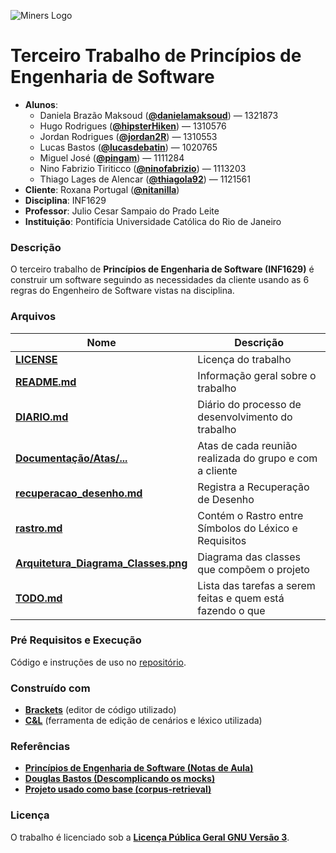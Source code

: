 ![Miners Logo](https://github.com/danielamaksoud/INF1629TerceiroTrabalho/blob/master/Logo/miners.png?raw=true)

# Terceiro Trabalho de Princípios de Engenharia de Software #
- **Alunos**: 
  * Daniela Brazão Maksoud (**[@danielamaksoud](https://github.com/danielamaksoud)**) — 1321873
  * Hugo Rodrigues (**[@hipsterHiken](https://github.com/hipsterHiken)**) — 1310576
  * Jordan Rodrigues (**[@jordan2R](https://github.com/jordan2R)**) — 1310553
  * Lucas Bastos (**[@lucasdebatin](https://github.com/lucasdebatin)**) — 1020765
  * Miguel José (**[@pingam](https://github.com/pingam)**) — 1111284
  * Nino Fabrizio Tiriticco (**[@ninofabrizio](https://github.com/ninofabrizio)**) — 1113203
  * Thiago Lages de Alencar (**[@thiagola92](https://github.com/thiagola92)**) — 1121561
- **Cliente**: Roxana Portugal (**[@nitanilla](https://github.com/nitanilla)**)
- **Disciplina**: INF1629
- **Professor**: Julio Cesar Sampaio do Prado Leite
- **Instituição**: Pontifícia Universidade Católica do Rio de Janeiro

### Descrição ###
O terceiro trabalho de **Princípios de Engenharia de Software (INF1629)** é construir um software seguindo as necessidades da cliente usando as 6 regras do Engenheiro de Software vistas na disciplina.

### Arquivos ###

Nome | Descrição
------------ | -------------
**[LICENSE](https://github.com/danielamaksoud/INF1629TerceiroTrabalho/blob/master/Documenta%C3%A7%C3%A3o/LICENSE)** | Licença do trabalho
**[README.md](https://github.com/danielamaksoud/INF1629TerceiroTrabalho/blob/master/README.md)** | Informação geral sobre o trabalho
**[DIARIO.md](https://github.com/danielamaksoud/INF1629TerceiroTrabalho/blob/master/Documenta%C3%A7%C3%A3o/DIARIO.md)** | Diário do processo de desenvolvimento do trabalho
**[Documentação/Atas/...](https://github.com/danielamaksoud/INF1629TerceiroTrabalho/tree/master/Documenta%C3%A7%C3%A3o/Atas)** | Atas de cada reunião realizada do grupo e com a cliente
**[recuperacao_desenho.md](https://github.com/danielamaksoud/INF1629TerceiroTrabalho/blob/master/Documenta%C3%A7%C3%A3o/recuperacao_desenho.md)** | Registra a Recuperação de Desenho
**[rastro.md](https://github.com/danielamaksoud/INF1629TerceiroTrabalho/blob/master/Documenta%C3%A7%C3%A3o/rastro.md)** | Contém o Rastro entre Símbolos do Léxico e Requisitos
**[Arquitetura_Diagrama_Classes.png](https://github.com/danielamaksoud/INF1629TerceiroTrabalho/blob/master/Documenta%C3%A7%C3%A3o/Arquitetura_Diagrama_Classes.png)** | Diagrama das classes que compõem o projeto
**[TODO.md](https://github.com/danielamaksoud/INF1629TerceiroTrabalho/blob/master/Documenta%C3%A7%C3%A3o/TODO.md)** | Lista das tarefas a serem feitas e quem está fazendo o que


### Pré Requisitos e Execução ###
Código e instruções de uso no [repositório](https://github.com/ninofabrizio/corpus-retrieval).

### Construído com ###
- **[Brackets](http://brackets.io/)** (editor de código utilizado)
- **[C&L](http://pes.inf.puc-rio.br/cel/index_old.htm)** (ferramenta de edição de cenários e léxico utilizada)

### Referências ###
- **[Princípios de Engenharia de Software (Notas de Aula)](https://pes2006.wordpress.com/)**
- **[Douglas Bastos (Descomplicando os mocks)](https://www.slideshare.net/douglashenry7/descomplicando-os-mocks/)**
- **[Projeto usado como base (corpus-retrieval)](https://github.com/nitanilla/corpus-retrieval)**

### Licença ###
O trabalho é licenciado sob a **[Licença Pública Geral GNU Versão 3](http://www.gnu.org/licenses/gpl-3.0.html)**.

